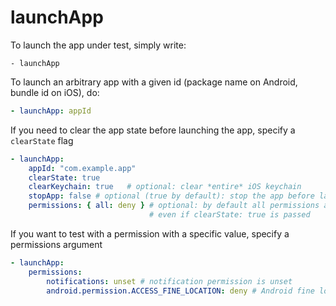 # launchApp



To launch the app under test, simply write:

```
- launchApp
```

To launch an arbitrary app with a given id (package name on Android, bundle id on iOS), do:

```yaml
- launchApp: appId
```

If you need to clear the app state before launching the app, specify a `clearState` flag

```yaml
- launchApp:
    appId: "com.example.app"
    clearState: true
    clearKeychain: true   # optional: clear *entire* iOS keychain
    stopApp: false # optional (true by default): stop the app before launching it
    permissions: { all: deny } # optional: by default all permissions are allowed,
                               # even if clearState: true is passed
```

If you want to test with a permission with a specific value, specify a permissions argument

```yaml
- launchApp:
    permissions:
        notifications: unset # notification permission is unset
        android.permission.ACCESS_FINE_LOCATION: deny # Android fine location permission is denied
```

